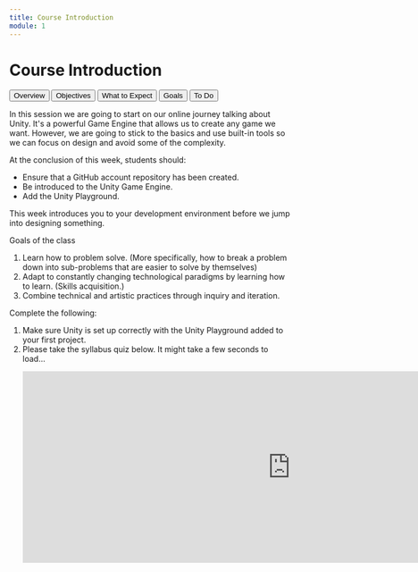 ```yaml
---
title: Course Introduction
module: 1
---
```


# Course Introduction

<div class="tab">
  <button class="tablinks" onclick="openTab(event, 'Overview')">Overview</button>
  <button class="tablinks" onclick="openTab(event, 'Objectives')">Objectives</button>
  <button class="tablinks" onclick="openTab(event, 'Expect')">What to Expect</button>
  <button class="tablinks" onclick="openTab(event, 'Goals')">Goals</button> 
  <button class="tablinks" onclick="openTab(event, 'ToDo')">To Do</button>  
</div>

<div id="Overview" class="tabcontent" style="display:block">
<p>In this session we are going to start on our online journey talking about Unity.  It's a powerful Game Engine that allows us to create any game we want. However, we are going to stick to the basics and use built-in tools so we can focus on design and avoid some of the complexity.</p>
</div>

<div id="Objectives" class="tabcontent">
<p>At the conclusion of this week, students should:</p>
<ul>
<li>Ensure that a GitHub account repository has been created.</li>
<li>Be introduced to the Unity Game Engine.</li>
<li>Add the Unity Playground.</li>
</ul>
</div>

<div id="Expect" class="tabcontent">
<p>This week introduces you to your development environment before we jump into designing something.</p>
</div>

<div id="Goals" class="tabcontent">
<p>Goals of the class</p>
<ol>

<li>Learn how to problem solve. (More specifically, how to break a problem down into sub-problems that are easier to solve by themselves)</li>
<li>Adapt to constantly changing technological paradigms by learning how to learn. (Skills acquisition.)</li>
<li>Combine technical and artistic practices through inquiry and iteration.</li>
</ol>
</div>
<div id="ToDo" class="tabcontent">

<p>Complete the following:</p>
<ol>
<li>Make sure Unity is set up correctly with the Unity Playground added to your first project.</li>
<li>Please take the syllabus quiz below.  It might take a few seconds to load...
<p><iframe src="https://umontanamediaarts.com/MART120/wp-admin/admin-ajax.php?action=h5p_embed&id=1" width="958" height="343" frameborder="0" allowfullscreen="allowfullscreen"></iframe><script src="https://umontanamediaarts.com/MART120/wp-content/plugins/h5p/h5p-php-library/js/h5p-resizer.js" charset="UTF-8"></script></p>
</li>
</div>